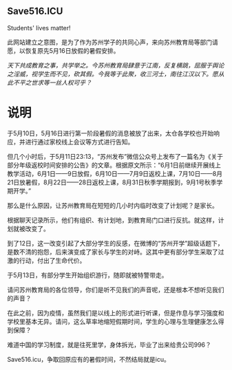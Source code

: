 ## Save516.ICU
Students' lives matter!


此网站建立之意图，是为了作为苏州学子的共同心声，来向苏州教育局等部门请愿，以恢复原先5月16日放假的暑假安排。

_天下共成教育之事，共学举之。今苏州教育局肆意于江南，反复横跳，屈服于舆论之淫威，视学生而不见，砍其假。今我等于此聚，收三河士，南往江汉以下。愿从此不平之世求等一丝人权可乎？_

# 说明

于5月10日，5月16日进行第一阶段暑假的消息被放了出来，太仓各学校也开始响应，并进行通过家校线上会议等方式进行告知。

但几个小时后，于5月11日23:13，“苏州发布”微信公众号上发布了一篇名为《关于部分年级返校时间安排的公告》的文章。根据原文所示：“6月1日前继续开展线上教学活动，6月1日——9日放假，6月10日——7月9日返校上课，7月10日——8月21日放暑假，8月22日——28日返校上课，8月31日秋季学期报到，9月1号秋季学期开学。”

那么是什么原因，让苏州教育局在短短的几小时内临时改变了计划呢？是家长。

根据聊天记录所示，他们有组织、有计划地，到教育局门口进行反抗。就这样，计划就被改变了。

到了12日，这一改变引起了大部分学生的反感，在微博的“苏州开学”超级话题下，是数不清的抱怨，后来演变成了家长与学生的对峙。这其中更有部分学生采取了过激的行动，付出了生命代价。

于5月13日，有部分学生开始组织游行，随即就被特警带走。

请问苏州教育局的各位领导，你们是听不见我们的声音呢，还是根本不想听见我们的声音？

在此之前，因为疫情，虽然我们是以线上的形式进行听课，但是作息与学习强度和学校里基本无异。请问，这么草率地缩短假期时间，学生的心理与生理健康怎么得到保障？

难道中国的学习制度，就是往死里学，身体拆光，毕业了出来给贵公司996？

Save516.icu，争取回原应有的暑假时间，不然结局就是icu。
